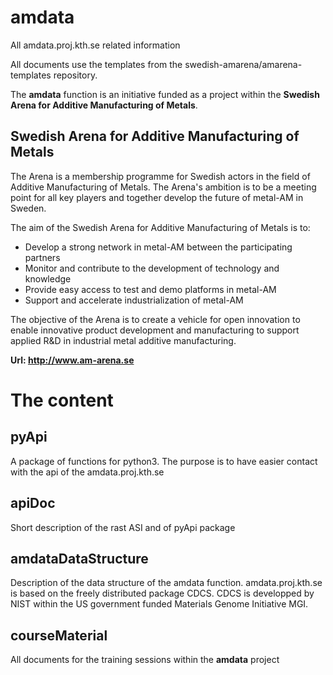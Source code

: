 # amdata
All amdata.proj.kth.se related information

All documents use the templates from the
swedish-amarena/amarena-templates repository.

The **amdata** function is an initiative funded as a project within
the **Swedish Arena for Additive Manufacturing of Metals**. 


## Swedish Arena for Additive Manufacturing of Metals

The Arena is a membership programme for Swedish actors in the field of
Additive Manufacturing of Metals. The Arena's ambition is to be a
meeting point for all key players and together develop the future 
of metal-AM in Sweden.

The aim of the Swedish Arena for Additive Manufacturing of Metals is
to:

- Develop a strong network in metal-AM between the participating partners
- Monitor and contribute to the development of technology and knowledge
- Provide easy access to test and demo platforms in metal-AM
- Support and accelerate industrialization of metal-AM

The objective of the Arena is to create a vehicle for open innovation to enable innovative
product development and manufacturing to support applied R&D in industrial metal additive
manufacturing.

**Url: http://www.am-arena.se**



# The content

## pyApi

A package of functions for python3. The purpose is to have easier
contact with the api of the amdata.proj.kth.se

## apiDoc

Short description of the rast ASI and of pyApi package

## amdataDataStructure

Description of the data structure of the amdata
function. amdata.proj.kth.se is based on the freely distributed
package CDCS. CDCS is developped by NIST within the US government
funded Materials Genome Initiative MGI.

## courseMaterial

All documents for the training sessions within the **amdata** project
